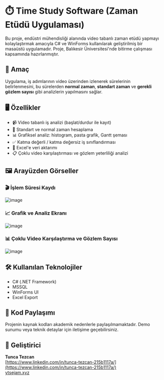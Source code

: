 # ⏱️ Time Study Software (Zaman Etüdü Uygulaması)

Bu proje, endüstri mühendisliği alanında video tabanlı zaman etüdü yapmayı kolaylaştırmak amacıyla C# ve WinForms kullanılarak geliştirilmiş bir masaüstü uygulamadır. Proje, Balıkesir Üniversitesi'nde bitirme çalışması kapsamında hazırlanmıştır.

## 🎯 Amaç
Uygulama, iş adımlarının video üzerinden izlenerek sürelerinin belirlenmesini, bu sürelerden **normal zaman**, **standart zaman** ve **gerekli gözlem sayısı** gibi analizlerin yapılmasını sağlar.

## 🖥️ Özellikler
- 📹 Video tabanlı iş analizi (başlat/durdur ile kayıt)
- 🧮 Standart ve normal zaman hesaplama
- 📊 Grafiksel analiz: histogram, pasta grafik, Gantt şeması
- ✅ Katma değerli / katma değersiz iş sınıflandırması
- 📁 Excel'e veri aktarımı
- 📋 Çoklu video karşılaştırması ve gözlem yeterliliği analizi

## 🖼️ Arayüzden Görseller

### 🎬 İşlem Süresi Kaydı
![image](https://github.com/user-attachments/assets/cee65569-fdc1-4ac3-8b83-2d4f820a0e60)

### 📈 Grafik ve Analiz Ekranı
![image](https://github.com/user-attachments/assets/ed75c998-02d1-47ca-8ad4-239a788bf2f9)

### 📊 Çoklu Video Karşılaştırma ve Gözlem Sayısı
![image](https://github.com/user-attachments/assets/eb52b15c-08f4-4b9f-90e5-534ffe04669d)

## 🛠️ Kullanılan Teknolojiler
- C# (.NET Framework)
- MSSQL
- WinForms UI
- Excel Export

## 🔐 Kod Paylaşımı
Projenin kaynak kodları akademik nedenlerle paylaşılmamaktadır. Demo sunumu veya teknik detaylar için iletişime geçebilirsiniz.

## 👤 Geliştirici
**Tunca Tezcan**  
[https://www.linkedin.com/in/tunca-tezcan-215b1117a/](https://www.linkedin.com/in/tunca-tezcan-215b1117a/)  
[ytsejam.xyz](https://www.ytsejam.xyz)
